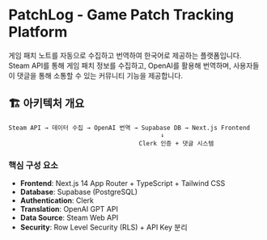# PatchLog - Game Patch Tracking Platform

게임 패치 노트를 자동으로 수집하고 번역하여 한국어로 제공하는 플랫폼입니다. Steam API를 통해 게임 패치 정보를 수집하고, OpenAI를 활용해 번역하며, 사용자들이 댓글을 통해 소통할 수 있는 커뮤니티 기능을 제공합니다.

## 🏗️ 아키텍처 개요

```
Steam API → 데이터 수집 → OpenAI 번역 → Supabase DB → Next.js Frontend
                                          ↓
                                    Clerk 인증 + 댓글 시스템
```

### 핵심 구성 요소

- **Frontend**: Next.js 14 App Router + TypeScript + Tailwind CSS
- **Database**: Supabase (PostgreSQL)
- **Authentication**: Clerk
- **Translation**: OpenAI GPT API
- **Data Source**: Steam Web API
- **Security**: Row Level Security (RLS) + API Key 분리
